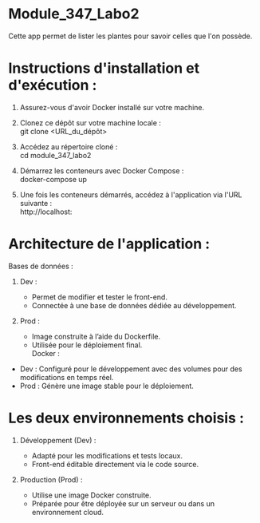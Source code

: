 # Module_347_Labo2  
Cette app permet de lister les plantes pour savoir celles que l'on possède.  

# Instructions d'installation et d'exécution :  
1. Assurez-vous d'avoir Docker installé sur votre machine.  
2. Clonez ce dépôt sur votre machine locale :  
git clone <URL_du_dépôt>  

3. Accédez au répertoire cloné :  
cd module_347_labo2  

4. Démarrez les conteneurs avec Docker Compose :  
docker-compose up  

5. Une fois les conteneurs démarrés, accédez à l'application via l'URL suivante :  
http://localhost:<port>  
# Architecture de l'application :  
Bases de données :  
1. Dev :  
   - Permet de modifier et tester le front-end.  
   - Connectée à une base de données dédiée au développement.  

2. Prod :  
   - Image construite à l’aide du Dockerfile.  
   - Utilisée pour le déploiement final.  
Docker :  
 - Dev : Configuré pour le développement avec des volumes pour des modifications en temps réel.  
 - Prod : Génère une image stable pour le déploiement.  
# Les deux environnements choisis :  

1. Développement (Dev) :  
   - Adapté pour les modifications et tests locaux.  
   - Front-end éditable directement via le code source.  

2. Production (Prod) :  
   - Utilise une image Docker construite.  
   - Préparée pour être déployée sur un serveur ou dans un environnement cloud.  
